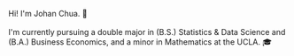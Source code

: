 Hi! I'm Johan Chua. 👋 
</br>
</br>
I'm currently pursuing a double major in (B.S.) Statistics & Data Science and (B.A.) Business Economics, and a minor in Mathematics at the UCLA. 🎓


